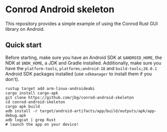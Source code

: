 # Conrod Android skeleton

This repository provides a simple example of using the Conrod Rust GUI library on Android.

## Quick start

Before starting, make sure you have an Android SDK at `$ANDROID_HOME`, the NDK at `$NDK_HOME`, a JDK and Gradle installed. Additionally, make sure you have the `platform-tools`, `platforms;android-18` and `build-tools;26.0.1` Android SDK packages installed (use `sdkmanager` to install them if you don't).

    rustup target add arm-linux-androideabi
    cargo install cargo-apk
    git clone https://github.com/jbg/conrod-android-skeleton
    cd conrod-android-skeleton
    cargo apk build
    adb install -r target/android-artifacts/app/build/outputs/apk/app-debug.apk
    adb logcat | grep Rust
    # launch the app on your device!
